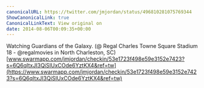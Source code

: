```yaml
---
canonicalURL: https://twitter.com/jmjordan/status/496810281075769344
ShowCanonicalLink: true
CanonicalLinkText: View original on
date: 2014-08-06T00:09:35+00:00
---
```

Watching Guardians of the Galaxy. (@ Regal Charles Towne Square Stadium 18 - @regalmovies in North Charleston, SC) [www.swarmapp.com/jmjordan/checkin/53e1723f498e59e3152e7423?s=6Q6qItxJI3QiSIUxCOde6YztKX4&ref=tw](https://www.swarmapp.com/jmjordan/checkin/53e1723f498e59e3152e7423?s=6Q6qItxJI3QiSIUxCOde6YztKX4&ref=tw)